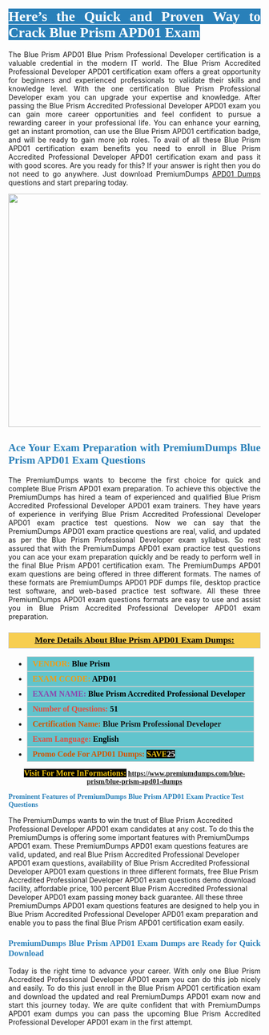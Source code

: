<h1 style="text-align: justify;"><span style="color:#ffffff;"><span style="font-family:Georgia,serif;"><strong><span style="background-color:#2980b9;">Here’s the Quick and Proven Way to Crack Blue Prism APD01 Exam</span></strong></span></span></h1>

<p style="text-align: justify;">The Blue Prism APD01 Blue Prism Professional Developer certification is a valuable credential in the modern IT world. The Blue Prism Accredited Professional Developer APD01 certification exam offers a great opportunity for beginners and experienced professionals to validate their skills and knowledge level. With the one certification Blue Prism Professional Developer exam you can upgrade your expertise and knowledge. After passing the Blue Prism Accredited Professional Developer APD01 exam you can gain more career opportunities and feel confident to pursue a rewarding career in your professional life. You can enhance your earning, get an instant promotion, can use the Blue Prism APD01 certification badge, and will be ready to gain more job roles. To avail of all these Blue Prism APD01 certification exam benefits you need to enroll in Blue Prism Accredited Professional Developer APD01 certification exam and pass it with good scores. Are you ready for this? If your answer is right then you do not need to go anywhere. Just download PremiumDumps <a href="https://www.premiumdumps.com/blue-prism/blue-prism-apd01-dumps">APD01 Dumps</a> questions and start preparing today.</p>

<p style="text-align: center;"><a href="https://www.premiumdumps.com/blue-prism/blue-prism-apd01-dumps"><img alt="" src="https://i.imgur.com/KJGzbJ2.jpeg" style="width: 700px; height: 465px;" /></a></p>

<h2 style="text-align: justify;"><span style="color:#2980b9;"><span style="font-family:Georgia,serif;"><strong>Ace Your Exam Preparation with PremiumDumps Blue Prism APD01 Exam Questions</strong></span></span></h2>

<p style="text-align: justify;">The PremiumDumps wants to become the first choice for quick and complete Blue Prism APD01 exam preparation. To achieve this objective the PremiumDumps has hired a team of experienced and qualified Blue Prism Accredited Professional Developer APD01 exam trainers. They have years of experience in verifying Blue Prism Accredited Professional Developer APD01 exam practice test questions. Now we can say that the PremiumDumps APD01 exam practice questions are real, valid, and updated as per the Blue Prism Professional Developer exam syllabus. So rest assured that with the PremiumDumps APD01 exam practice test questions you can ace your exam preparation quickly and be ready to perform well in the final Blue Prism APD01 certification exam. The PremiumDumps APD01 exam questions are being offered in three different formats. The names of these formats are PremiumDumps APD01 PDF dumps file, desktop practice test software, and web-based practice test software. All these three PremiumDumps APD01 exam questions formats are easy to use and assist you in Blue Prism Accredited Professional Developer APD01 exam preparation.</p>

<h3 style="background: #f7ce50; border: 1px solid rgb(204, 204, 204); padding: 5px 10px; text-align: center;"><span style="font-family:Georgia,serif;"><u><u><span style="color:#000000;"><span style="font-size:11pt"><span style="line-height:normal"><b><span style="font-size:13.0pt"><span cambria="">More Details About Blue Prism APD01 Exam Dumps:</span></span></b></span></span></span></u></u></span></h3>

<ul>
	<li style="margin:0cm 10pt">
	<div style="background:#61c4cd; border: 1px solid rgb(204, 204, 204); padding: 5px 10px; text-align: justify;"><span style="font-family:Georgia,serif;"><span style="font-size:11pt"><span style="line-height:normal"><b><span style="font-size:12.0pt"><span new="" roman="" times=""><span style="color:#f39c12;">VENDOR:</span> <span style="color:#000000;">Blue Prism</span></span></span></b></span></span></span></div>
	</li>
	<li style="margin:0cm 10pt">
	<div style="background: #61c4cd; border: 1px solid rgb(204, 204, 204); padding: 5px 10px; text-align: justify;"><span style="font-family:Georgia,serif;"><span style="font-size:11pt"><span style="line-height:normal"><b><span style="font-size:12.0pt"><span new="" roman="" times=""><span style="color:#f39c12;">EXAM CCODE:</span> <span style="color:#000000;">APD01</span></span></span></b></span></span></span></div>
	</li>
	<li style="margin:0cm 10pt">
	<div style="background: #61c4cd; border: 1px solid rgb(204, 204, 204); padding: 5px 10px; text-align: justify;"><span style="font-family:Georgia,serif;"><span style="font-size:11pt"><span style="line-height:normal"><b><span style="font-size:12.0pt"><span new="" roman="" times=""><span style="color:#8e44ad;">EXAM NAME:</span> <span style="color:#000000;">Blue Prism Accredited Professional Developer</span></span></span></b></span></span></span></div>
	</li>
	<li style="margin:0cm 10pt">
	<div style="background: #61c4cd; border: 1px solid rgb(204, 204, 204); padding: 5px 10px;"><span style="font-family:Georgia,serif;"><span style="font-size:11pt"><span style="line-height:normal"><b><span style="font-size:12.0pt"><span new="" roman="" times=""><span style="color:#e74c3c;">Number of Questions:</span><span style="color:#000000;"><span style="color:#f1c40f;"> </span>51</span></span></span></b></span></span></span></div>
	</li>
	<li style="margin:0cm 10pt">
	<div style="background: #61c4cd; border: 1px solid rgb(204, 204, 204); padding: 5px 10px; text-align: justify;"><span style="font-family:Georgia,serif;"><span style="font-size:11pt"><span style="line-height:normal"><b><span style="font-size:12.0pt"><span new="" roman="" times=""><span style="color:#d35400;">Certification Name:</span> Blue Prism Professional Developer</span></span></b></span></span></span></div>
	</li>
	<li style="margin:0cm 10pt">
	<div style="background: #61c4cd; border: 1px solid rgb(204, 204, 204); padding: 5px 10px; text-align: justify;"><span style="font-family:Georgia,serif;"><span style="font-size:11pt"><span style="line-height:normal"><b><span style="font-size:12.0pt"><span new="" roman="" times=""><span style="color:#e74c3c;">Exam Language:</span> <span style="color:#000000;">English</span></span></span></b></span></span></span></div>
	</li>
	<li style="margin:0cm 10pt">
	<div style="background: #61c4cd; border: 1px solid rgb(204, 204, 204); padding: 5px 10px;"><span style="font-family:Georgia,serif;"><span style="font-size:11pt"><span style="line-height:normal"><b><span style="font-size:12.0pt"><span new="" roman="" times=""><span style="color:#d35400;">Promo Code For APD01 Dumps:</span><span style="color:#f1c40f;"> <span style="background-color:#000000;">SAVE</span></span><span style="color:#ffffff;"><span style="background-color:#000000;">25</span></span></span></span></b></span></span></span></div>
	</li>
</ul>

<p style="text-align: center;"><span style="font-family:Georgia,serif;"><strong><span style="font-size:16px;"><span style="color:#f1c40f;"><span style="background-color:#000000;">Visit For More InFormations:</span></span></span> <a href="https://www.premiumdumps.com/blue-prism/blue-prism-apd01-dumps">https://www.premiumdumps.com/blue-prism/blue-prism-apd01-dumps</a></strong></span></p>

<p><span style="color:#2980b9;"><span style="font-family:Georgia,serif;"><strong><strong><strong>Prominent Features of PremiumDumps Blue Prism APD01 Exam Practice Test Questions</strong></strong></strong></span></span></p>

<p>The PremiumDumps wants to win the trust of Blue Prism Accredited Professional Developer APD01 exam candidates at any cost. To do this the PremiumDumps is offering some important features with PremiumDumps APD01 exam. These PremiumDumps APD01 exam questions features are valid, updated, and real Blue Prism Accredited Professional Developer APD01 exam questions, availability of Blue Prism Accredited Professional Developer APD01 exam questions in three different formats, free Blue Prism Accredited Professional Developer APD01 exam questions demo download facility, affordable price, 100 percent Blue Prism Accredited Professional Developer APD01 exam passing money back guarantee. All these three PremiumDumps APD01 exam questions features are designed to help you in Blue Prism Accredited Professional Developer APD01 exam preparation and enable you to pass the final Blue Prism APD01 certification exam easily.</p>

<h3 style="text-align: justify;"><span style="color:#2980b9;"><span style="font-family:Georgia,serif;"><strong><strong><strong>PremiumDumps Blue Prism APD01 Exam Dumps are Ready for Quick Download</strong></strong></strong></span></span></h3>

<p style="text-align: justify;">Today is the right time to advance your career. With only one Blue Prism Accredited Professional Developer APD01 exam you can do this job nicely and easily. To do this just enroll in the Blue Prism APD01 certification exam and download the updated and real PremiumDumps APD01 exam now and start this journey today. We are quite confident that with PremiumDumps APD01 exam dumps you can pass the upcoming Blue Prism Accredited Professional Developer APD01 exam in the first attempt.</p>
